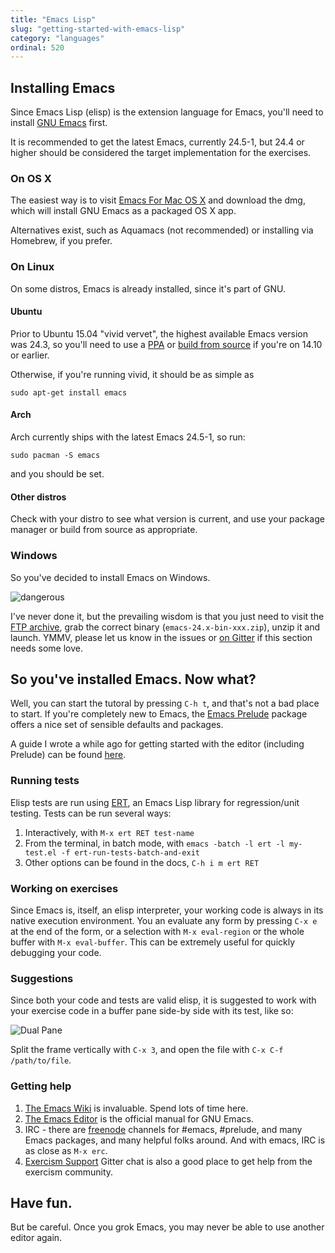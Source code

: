 ```yaml
---
title: "Emacs Lisp"
slug: "getting-started-with-emacs-lisp"
category: "languages"
ordinal: 520
---
```


## Installing Emacs

Since Emacs Lisp (elisp) is the extension language for Emacs, you'll need to
install [GNU Emacs][emacs] first.

It is recommended to get the latest Emacs, currently 24.5-1, but 24.4 or higher
should be considered the target implementation for the exercises.

### On OS X

The easiest way is to visit [Emacs For Mac OS X][emacs-osx]
and download the dmg, which will install GNU Emacs as a packaged OS X app.

Alternatives exist, such as Aquamacs (not recommended) or installing via
Homebrew, if you prefer.

### On Linux

On some distros, Emacs is already installed, since it's part of GNU.

#### Ubuntu

Prior to Ubuntu 15.04 "vivid vervet", the highest available Emacs version was
24.3, so you'll need to use a [PPA][ppa] or [build from source][source] if
you're on 14.10 or earlier.

Otherwise, if you're running vivid, it should be as simple as

`sudo apt-get install emacs`

#### Arch

Arch currently ships with the latest Emacs 24.5-1, so run:

`sudo pacman -S emacs`

and you should be set.

#### Other distros

Check with your distro to see what version is current, and use your package
manager or build from source as appropriate.

### Windows

So you've decided to install Emacs on Windows.

![dangerous](http://www.zeldauniverse.net/wp-content/uploads/2012/01/83-Image-2.jpg)

I've never done it, but the prevailing wisdom is that you just need to visit
the [FTP archive][winftp], grab the correct binary (`emacs-24.x-bin-xxx.zip`),
unzip it and launch. YMMV, please let us know in the issues or
[on Gitter][support] if this section needs some love.

## So you've installed Emacs. Now what?

Well, you can start the tutoral by pressing `C-h t`, and that's not a bad
place to start. If you're completely new to Emacs, the [Emacs Prelude][prelude]
package offers a nice set of sensible defaults and packages.

A guide I wrote a while ago  for getting started with the editor
(including Prelude) can be found [here][dark-side].

### Running tests

Elisp tests are run using [ERT][ert], an Emacs Lisp library for
regression/unit testing. Tests can be run several ways:

1. Interactively, with `M-x ert RET test-name`
2. From the terminal, in batch mode, with
`emacs -batch -l ert -l my-test.el -f ert-run-tests-batch-and-exit`
3. Other options can be found in the docs, `C-h i m ert RET`

### Working on exercises

Since Emacs is, itself, an elisp interpreter, your working code is always in
its native execution environment. You an evaluate any form by pressing `C-x e`
at the end of the form, or a selection with `M-x eval-region` or the whole
buffer with `M-x eval-buffer`. This can be extremely useful for quickly
debugging your code.

### Suggestions

Since both your code and tests are valid elisp, it is suggested to work with
your exercise code in a buffer pane side-by side with its test, like so:

![Dual Pane](/img/setup/emacs/dual-pane.png)

Split the frame vertically with `C-x 3`, and open the file with
`C-x C-f /path/to/file`.

### Getting help

1. [The Emacs Wiki][wiki] is invaluable. Spend lots of time here.
2. [The Emacs Editor][man] is the official manual for GNU Emacs.
3. IRC - there are [freenode][freenode] channels for #emacs, #prelude, and many
Emacs packages, and many helpful folks around. And with emacs, IRC is as close
as `M-x erc`.
4. [Exercism Support][support] Gitter chat is also a good place to get help from
the exercism community.

## Have fun.

But be careful. Once you grok Emacs, you may never be able to use another editor
again.





[emacs]: http://www.gnu.org/software/emacs/
[emacs-osx]: http://emacsformacosx.com/
[ppa]: https://launchpad.net/ubuntu/+ppas?name_filter=emacs
[source]: http://linuxg.net/how-to-install-emacs-24-4-on-ubuntu-14-10-ubuntu-14-04-and-derivative-systems/
[winftp]: http://ftp.wayne.edu/gnu/emacs/windows/
[support]: https://gitter.im/exercism/support
[prelude]: http://batsov.com/prelude/
[dark-side]: http://decomplecting.org/blog/2014/10/23/welcome-to-the-dark-side-switching-to-emacs/
[ert]: http://www.emacswiki.org/emacs/ErtTestLibrary
[wiki]: http://emacswiki.org/
[man]:http://www.gnu.org/software/emacs/manual/html_node/emacs/index.html
[freenode]: https://freenode.net/
